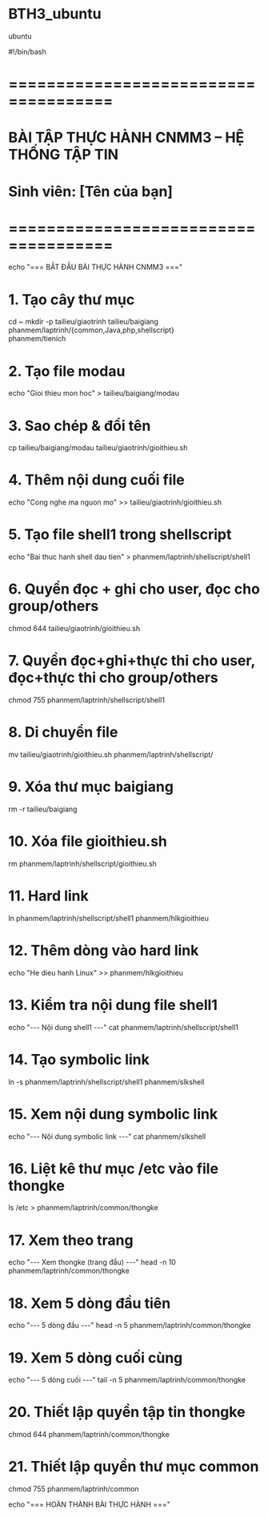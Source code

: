 # BTH3_ubuntu
ubuntu

#!/bin/bash
# =====================================
# BÀI TẬP THỰC HÀNH CNMM3 – HỆ THỐNG TẬP TIN
# Sinh viên: [Tên của bạn]
# =====================================

echo "=== BẮT ĐẦU BÀI THỰC HÀNH CNMM3 ==="

# 1. Tạo cây thư mục
cd ~
mkdir -p tailieu/giaotrinh tailieu/baigiang \
phanmem/laptrinh/{common,Java,php,shellscript} \
phanmem/tienich

# 2. Tạo file modau
echo "Gioi thieu mon hoc" > tailieu/baigiang/modau

# 3. Sao chép & đổi tên
cp tailieu/baigiang/modau tailieu/giaotrinh/gioithieu.sh

# 4. Thêm nội dung cuối file
echo "Cong nghe ma nguon mo" >> tailieu/giaotrinh/gioithieu.sh

# 5. Tạo file shell1 trong shellscript
echo "Bai thuc hanh shell dau tien" > phanmem/laptrinh/shellscript/shell1

# 6. Quyền đọc + ghi cho user, đọc cho group/others
chmod 644 tailieu/giaotrinh/gioithieu.sh

# 7. Quyền đọc+ghi+thực thi cho user, đọc+thực thi cho group/others
chmod 755 phanmem/laptrinh/shellscript/shell1

# 8. Di chuyển file
mv tailieu/giaotrinh/gioithieu.sh phanmem/laptrinh/shellscript/

# 9. Xóa thư mục baigiang
rm -r tailieu/baigiang

# 10. Xóa file gioithieu.sh
rm phanmem/laptrinh/shellscript/gioithieu.sh

# 11. Hard link
ln phanmem/laptrinh/shellscript/shell1 phanmem/hlkgioithieu

# 12. Thêm dòng vào hard link
echo "He dieu hanh Linux" >> phanmem/hlkgioithieu

# 13. Kiểm tra nội dung file shell1
echo "--- Nội dung shell1 ---"
cat phanmem/laptrinh/shellscript/shell1

# 14. Tạo symbolic link
ln -s phanmem/laptrinh/shellscript/shell1 phanmem/slkshell

# 15. Xem nội dung symbolic link
echo "--- Nội dung symbolic link ---"
cat phanmem/slkshell

# 16. Liệt kê thư mục /etc vào file thongke
ls /etc > phanmem/laptrinh/common/thongke

# 17. Xem theo trang
echo "--- Xem thongke (trang đầu) ---"
head -n 10 phanmem/laptrinh/common/thongke

# 18. Xem 5 dòng đầu tiên
echo "--- 5 dòng đầu ---"
head -n 5 phanmem/laptrinh/common/thongke

# 19. Xem 5 dòng cuối cùng
echo "--- 5 dòng cuối ---"
tail -n 5 phanmem/laptrinh/common/thongke

# 20. Thiết lập quyền tập tin thongke
chmod 644 phanmem/laptrinh/common/thongke

# 21. Thiết lập quyền thư mục common
chmod 755 phanmem/laptrinh/common

echo "=== HOÀN THÀNH BÀI THỰC HÀNH ==="
